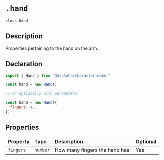 # `.hand`

`class Hand`

## Description

Properties pertaining to the hand on the arm.

## Declaration

```js
import { Hand } from '@dsoloha/character-maker'

const hand = new Hand()

// or optionally with parameters:

const hand = new Hand({
  fingers: 4,
})
```

## Properties

| Property  | Type     | Description                    | Optional |
| :-------- | :------- | :----------------------------- | :------- |
| `fingers` | `number` | How many fingers the hand has. | Yes      |
